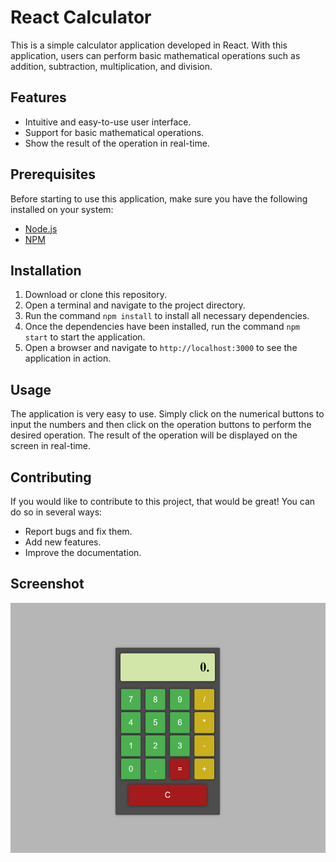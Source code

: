 # React Calculator

This is a simple calculator application developed in React. With this application, users can perform basic mathematical operations such as addition, subtraction, multiplication, and division.

## Features

- Intuitive and easy-to-use user interface.
- Support for basic mathematical operations.
- Show the result of the operation in real-time.

## Prerequisites

Before starting to use this application, make sure you have the following installed on your system:

- [Node.js](https://nodejs.org/en/download/)
- [NPM](https://www.npmjs.com/get-npm)

## Installation

1. Download or clone this repository.
2. Open a terminal and navigate to the project directory.
3. Run the command `npm install` to install all necessary dependencies.
4. Once the dependencies have been installed, run the command `npm start` to start the application.
5. Open a browser and navigate to `http://localhost:3000` to see the application in action.

## Usage

The application is very easy to use. Simply click on the numerical buttons to input the numbers and then click on the operation buttons to perform the desired operation. The result of the operation will be displayed on the screen in real-time.

## Contributing

If you would like to contribute to this project, that would be great! You can do so in several ways:

- Report bugs and fix them.
- Add new features.
- Improve the documentation.

## Screenshot

<p align="center">
  <img src="./img/proj.jpg" width="600" height="400">
</p>
